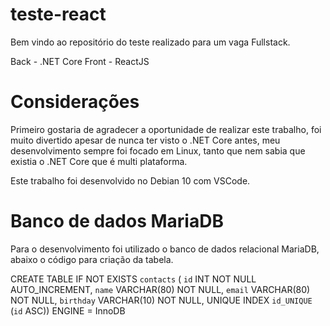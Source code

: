 # teste-react
Bem vindo ao repositório do teste realizado para um vaga Fullstack.

Back - .NET Core
Front - ReactJS

# Considerações
Primeiro gostaria de agradecer a oportunidade de realizar este trabalho, foi muito divertido
apesar de nunca ter visto o .NET Core antes, meu desenvolvimento sempre foi focado em Linux, 
tanto que nem sabia que existia o .NET Core que é multi plataforma.

Este trabalho foi desenvolvido no Debian 10 com VSCode.

# Banco de dados MariaDB
Para o desenvolvimento foi utilizado o banco de dados relacional MariaDB, abaixo o código para criação 
da tabela.

CREATE TABLE IF NOT EXISTS `contacts` (
  `id` INT NOT NULL AUTO_INCREMENT,
  `name` VARCHAR(80) NOT NULL,
  `email` VARCHAR(80) NOT NULL,
  `birthday` VARCHAR(10) NOT NULL,
  UNIQUE INDEX `id_UNIQUE` (`id` ASC))
ENGINE = InnoDB